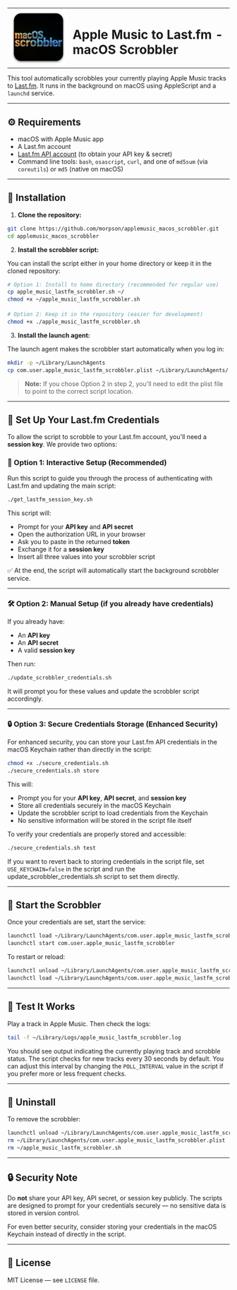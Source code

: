 <style>
  .icon-img {
	width: 268px;
	height: auto;
	max-height: 268px;
  }
</style>

<table style="border: none;">
<tr>
<td><img src="assets/icon.png" class="icon-img" alt="Apple Music Scrobbler Icon"></td>
<td><h1>Apple Music to Last.fm - macOS Scrobbler</h1></td>
</tr>
</table>


This tool automatically scrobbles your currently playing Apple Music tracks to [Last.fm](https://www.last.fm). It runs in the background on macOS using AppleScript and a `launchd` service.

---

## ⚙️ Requirements

* macOS with Apple Music app
* A Last.fm account
* [Last.fm API account](https://www.last.fm/api/account/create) (to obtain your API key & secret)
* Command line tools: `bash`, `osascript`, `curl`, and one of `md5sum` (via `coreutils`) or `md5` (native on macOS)

---

## 🚀 Installation

1. **Clone the repository:**

```bash
git clone https://github.com/morpson/applemusic_macos_scrobbler.git
cd applemusic_macos_scrobbler
```

2. **Install the scrobbler script:**

You can install the script either in your home directory or keep it in the cloned repository:

```bash
# Option 1: Install to home directory (recommended for regular use)
cp apple_music_lastfm_scrobbler.sh ~/
chmod +x ~/apple_music_lastfm_scrobbler.sh

# Option 2: Keep it in the repository (easier for development)
chmod +x ./apple_music_lastfm_scrobbler.sh
```

3. **Install the launch agent:**

The launch agent makes the scrobbler start automatically when you log in:

```bash
mkdir -p ~/Library/LaunchAgents
cp com.user.apple_music_lastfm_scrobbler.plist ~/Library/LaunchAgents/
```

> **Note:** If you chose Option 2 in step 2, you'll need to edit the plist file to point to the correct script location.

---

## 🔐 Set Up Your Last.fm Credentials

To allow the script to scrobble to your Last.fm account, you'll need a **session key**. We provide two options:

### 🔁 Option 1: Interactive Setup (Recommended)

Run this script to guide you through the process of authenticating with Last.fm and updating the main script:

```bash
./get_lastfm_session_key.sh
```

This script will:

* Prompt for your **API key** and **API secret**
* Open the authorization URL in your browser
* Ask you to paste in the returned **token**
* Exchange it for a **session key**
* Insert all three values into your scrobbler script

✅ At the end, the script will automatically start the background scrobbler service.

---

### 🛠️ Option 2: Manual Setup (if you already have credentials)

If you already have:

* An **API key**
* An **API secret**
* A valid **session key**

Then run:

```bash
./update_scrobbler_credentials.sh
```

It will prompt you for these values and update the scrobbler script accordingly.

---

### 🔒 Option 3: Secure Credentials Storage (Enhanced Security)

For enhanced security, you can store your Last.fm API credentials in the macOS Keychain rather than directly in the script:

```bash
chmod +x ./secure_credentials.sh
./secure_credentials.sh store
```

This will:

* Prompt you for your **API key**, **API secret**, and **session key**
* Store all credentials securely in the macOS Keychain
* Update the scrobbler script to load credentials from the Keychain
* No sensitive information will be stored in the script file itself

To verify your credentials are properly stored and accessible:

```bash
./secure_credentials.sh test
```

If you want to revert back to storing credentials in the script file, set `USE_KEYCHAIN=false` in the script and run the update_scrobbler_credentials.sh script to set them directly.

---

## 🔄 Start the Scrobbler

Once your credentials are set, start the service:

```bash
launchctl load ~/Library/LaunchAgents/com.user.apple_music_lastfm_scrobbler.plist
launchctl start com.user.apple_music_lastfm_scrobbler
```

To restart or reload:

```bash
launchctl unload ~/Library/LaunchAgents/com.user.apple_music_lastfm_scrobbler.plist
launchctl load ~/Library/LaunchAgents/com.user.apple_music_lastfm_scrobbler.plist
```

---

## 🧪 Test It Works

Play a track in Apple Music. Then check the logs:

```bash
tail -f ~/Library/Logs/apple_music_lastfm_scrobbler.log
```

You should see output indicating the currently playing track and scrobble status. The script checks for new tracks every 30 seconds by default. You can adjust this interval by changing the `POLL_INTERVAL` value in the script if you prefer more or less frequent checks.

---

## 🧹 Uninstall

To remove the scrobbler:

```bash
launchctl unload ~/Library/LaunchAgents/com.user.apple_music_lastfm_scrobbler.plist
rm ~/Library/LaunchAgents/com.user.apple_music_lastfm_scrobbler.plist
rm ~/apple_music_lastfm_scrobbler.sh
```

---

## 🔒 Security Note

Do **not** share your API key, API secret, or session key publicly. The scripts are designed to prompt for your credentials securely — no sensitive data is stored in version control.

For even better security, consider storing your credentials in the macOS Keychain instead of directly in the script.

---

## 📄 License

MIT License — see `LICENSE` file.
